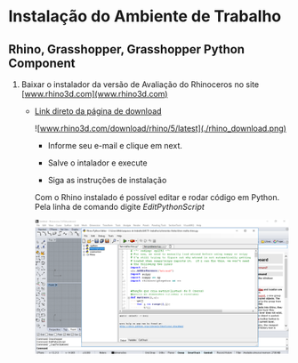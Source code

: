 # Instalação do Ambiente de Trabalho
## Rhino, Grasshopper, Grasshopper Python Component

1. Baixar o instalador da versão de Avaliação do Rhinoceros no site [www.rhino3d.com](www.rhino3d.com)

   -  [Link direto da página de download](www.rhino3d.com/download/rhino/5/latest)
   
   
      ![www.rhino3d.com/download/rhino/5/latest](./rhino_download.png)

      - Informe seu e-mail e clique em next.
      
      - Salve o intalador e execute
      
      - Siga as instruções de instalação
    

      Com  o Rhino instalado é possível editar e rodar código em Python. Pela linha de comando digite *EditPythonScript*
      
      
      ![Tela do editor de scrips Python do Rhino](./EditPythonScript.png)
    
